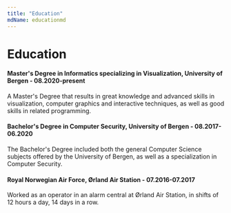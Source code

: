 ```yaml
---
title: "Education"
mdName: educationmd
---
```


# Education

#### Master's Degree in Informatics specializing in Visualization, University of Bergen - 08.2020-present
A Master's Degree that results in great knowledge and advanced skills in visualization, computer graphics and interactive techniques, as well as good skills in related programming.

#### Bachelor's Degree in Computer Security, University of Bergen - 08.2017-06.2020
The Bachelor's Degree included both the general Computer Science subjects offered by the University of Bergen, as well as a specialization in Computer Security.

#### Royal Norwegian Air Force, Ørland Air Station - 07.2016-07.2017
Worked as an operator in an alarm central at Ørland Air Station, in shifts of 12 hours a day, 14 days in a row.
